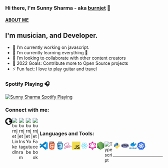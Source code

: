 

### Hi there, I'm Sunny Sharma - aka [burnjet](https://burnjet.com/about) 👋

#### [ABOUT ME](http://sunxysharma.github.io)

## I'm musician, and Developer.

- 🔭 I’m currently working on javascript.
- 🌱 I’m currently learning everything 🤣
- 👯 I’m looking to collaborate with other content creators
- 🥅 2022 Goals: Contribute more to Open Source projects
- ⚡ Fun fact: I love to play guitar and [travel](https://www.youtube.com/watch?v=IZL_Nff-tXc) 

### Spotify Playing 🎧
[<img src="https://now-playing-codestackr.vercel.app/api/spotify-playing" alt="Sunny Sharma Spotify Playing" width="350" />](https://open.spotify.com/playlist/6EdITp4Ii6bOEpLccungLm)

### Connect with me:

[<img align="left" alt="burnjet.com" width="22px" src="https://raw.githubusercontent.com/iconic/open-iconic/master/svg/globe.svg" />][website]
[<img align="left" alt="burnjet | LinkedIn" width="22px" src="https://cdn.jsdelivr.net/npm/simple-icons@v3/icons/linkedin.svg" />][linkedin]
[<img align="left" alt="burnjet | Instagram" width="22px" src="https://cdn.jsdelivr.net/npm/simple-icons@v3/icons/instagram.svg" />][instagram]
[<img align="left" alt="burnjet | Youtube" width="22px" src="https://cdn.jsdelivr.net/npm/simple-icons@v3/icons/youtube.svg" />][youtube]
[<img align="left" alt="burnjet | Facebook" width="22px" src="https://cdn.jsdelivr.net/npm/simple-icons@v3/icons/facebook.svg" />][facebook]
<br />

### Languages and Tools:
<img align="left" alt="Visual Studio Code" width="26px" src="https://raw.githubusercontent.com/github/explore/80688e429a7d4ef2fca1e82350fe8e3517d3494d/topics/visual-studio-code/visual-studio-code.png" />
<img align="left" alt="HTML5" width="26px" src="https://raw.githubusercontent.com/github/explore/80688e429a7d4ef2fca1e82350fe8e3517d3494d/topics/html/html.png" />
<img align="left" alt="CSS3" width="26px" src="https://raw.githubusercontent.com/github/explore/80688e429a7d4ef2fca1e82350fe8e3517d3494d/topics/css/css.png" />
<img align="left" alt="Sass" width="26px" src="https://raw.githubusercontent.com/github/explore/80688e429a7d4ef2fca1e82350fe8e3517d3494d/topics/sass/sass.png" />
<img align="left" alt="JavaScript" width="26px" src="https://raw.githubusercontent.com/github/explore/80688e429a7d4ef2fca1e82350fe8e3517d3494d/topics/javascript/javascript.png" />
<img align="left" alt="React" width="26px" src="https://raw.githubusercontent.com/github/explore/80688e429a7d4ef2fca1e82350fe8e3517d3494d/topics/react/react.png" />
<img align="left" alt="GraphQL" width="26px" src="https://raw.githubusercontent.com/github/explore/80688e429a7d4ef2fca1e82350fe8e3517d3494d/topics/graphql/graphql.png" />
<img align="left" alt="Node.js" width="26px" src="https://raw.githubusercontent.com/github/explore/80688e429a7d4ef2fca1e82350fe8e3517d3494d/topics/nodejs/nodejs.png" />
<img align="left" alt="Typescript" width="26px" src="https://raw.githubusercontent.com/remojansen/logo.ts/master/ts.png" />
<img align="left" alt="Python" width="26px" src="https://raw.githubusercontent.com/github/explore/80688e429a7d4ef2fca1e82350fe8e3517d3494d/topics/python/python.png" />
<img align="left" alt="PHP" width="26px" src="https://raw.githubusercontent.com/github/explore/80688e429a7d4ef2fca1e82350fe8e3517d3494d/topics/php/php.png" />
<img align="left" alt="Docker" width="26px" src="https://raw.githubusercontent.com/github/explore/80688e429a7d4ef2fca1e82350fe8e3517d3494d/topics/docker/docker.png" />
<img align="left" alt="kubernetes" width="26px" src="https://raw.githubusercontent.com/github/explore/80688e429a7d4ef2fca1e82350fe8e3517d3494d/topics/kubernetes/kubernetes.png" />
<br />

<br />

---


[website]: https://burnjet.com/about
[instagram]: https://instagram.com/mr.sunnysharma
[linkedin]: https://www.linkedin.com/in/sunxysharma/
[youtube]: https://www.youtube.com/channel/UC-8zHA8JtbUgrnao4znk00A
[facebook]: https://www.facebook.com/burnjet

